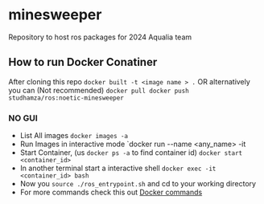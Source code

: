 # minesweeper
Repository to host ros packages for 2024 Aqualia team

## How to run Docker Conatiner 
After cloning this repo 
`docker built -t <image name > .`
OR alternatively you can (Not recommended)
`docker pull docker push studhamza/ros:noetic-minesweeper`

### NO GUI 
* List All images
  `docker images -a`
* Run Images in interactive mode
  `docker run --name <any_name> -it <docker image name>
* Start Container, (us `docker ps -a` to find container id)
  `docker start <container_id>`
* In another terminal start a interactive shell
  `docker exec -it <container_id> bash`
* Now you `source ./ros_entrypoint.sh` and cd to your working directory 
* For more commands check this out [Docker commands](https://github.com/noshluk2/ros1_wiki/blob/main/docker/commands.md)
